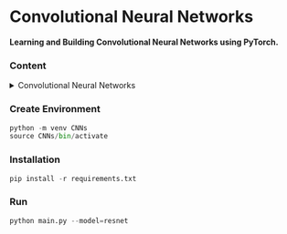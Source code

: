 # Convolutional Neural Networks

**Learning and Building Convolutional Neural Networks using PyTorch.**

### Content

<details>
  <summary> Convolutional Neural Networks</summary>
  🔥 Basic ConvNet
  <br>
  **🔥 AlexNet** \
  **🔥 VGGNet** \
  **🔥 NIN** \
  **🔥 GoogLeNet** \
  **🔥 BatchNorm + ConvNet** \
  **🔥 ResNet** \
  **🔥 DenseNet** \
  **🔥 SE Network** \
  **🚀 EfficientNet Network** \
  **🚀 MLPMixer Network**
</details>

### Create Environment
```python
python -m venv CNNs 
source CNNs/bin/activate 
```

### Installation
```python
pip install -r requirements.txt
```

### Run
```python
python main.py --model=resnet
```
